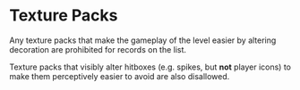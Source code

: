 <div class='panel fade js-scroll-anim' data-anim='fade'>

# Texture Packs

Any texture packs that make the gameplay of the level easier by altering decoration are prohibited for records on the list. 

Texture packs that visibly alter hitboxes (e.g. spikes, but **not** player icons) to make them perceptively easier to avoid are also disallowed.

</div>
